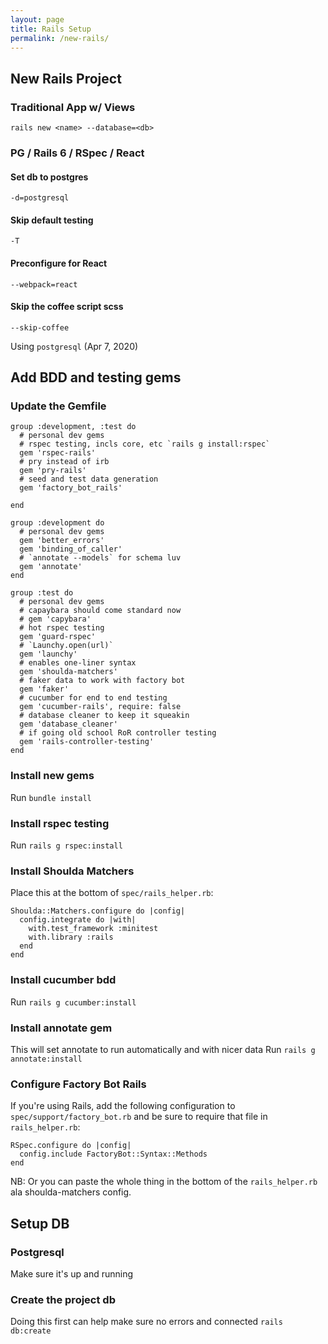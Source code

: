 ```yaml
---
layout: page
title: Rails Setup
permalink: /new-rails/
---
```


## New Rails Project

### Traditional App w/ Views
`rails new <name> --database=<db>`

### PG / Rails 6 / RSpec / React

#### Set db to postgres 
`-d=postgresql`

#### Skip default testing 
`-T` 

#### Preconfigure for React
`--webpack=react`

#### Skip the coffee script scss
`--skip-coffee`

Using `postgresql` (Apr 7, 2020)

## Add BDD and testing gems

### Update the Gemfile

```ru
group :development, :test do
  # personal dev gems
  # rspec testing, incls core, etc `rails g install:rspec`
  gem 'rspec-rails'
  # pry instead of irb
  gem 'pry-rails'
  # seed and test data generation
  gem 'factory_bot_rails'

end
```

```ru
group :development do
  # personal dev gems
  gem 'better_errors'
  gem 'binding_of_caller'
  # `annotate --models` for schema luv
  gem 'annotate'
end
```

```ru
group :test do
  # personal dev gems
  # capaybara should come standard now
  # gem 'capybara'
  # hot rspec testing
  gem 'guard-rspec'
  # `Launchy.open(url)`
  gem 'launchy'
  # enables one-liner syntax
  gem 'shoulda-matchers'
  # faker data to work with factory bot
  gem 'faker'
  # cucumber for end to end testing
  gem 'cucumber-rails', require: false
  # database cleaner to keep it squeakin
  gem 'database_cleaner'
  # if going old school RoR controller testing
  gem 'rails-controller-testing'
end
```

### Install new gems

Run `bundle install`

### Install rspec testing

Run `rails g rspec:install`

### Install Shoulda Matchers

Place this at the bottom of `spec/rails_helper.rb`:

```ru
Shoulda::Matchers.configure do |config|
  config.integrate do |with|
    with.test_framework :minitest
    with.library :rails
  end
end
```

### Install cucumber bdd

Run `rails g cucumber:install`

### Install annotate gem
This will set annotate to run automatically and with nicer data
Run `rails g annotate:install`

### Configure Factory Bot Rails
If you're using Rails, add the following configuration to `spec/support/factory_bot.rb` and be sure to require that file in `rails_helper.rb`:

```ru
RSpec.configure do |config|
  config.include FactoryBot::Syntax::Methods
end
```

NB: Or you can paste the whole thing in the bottom of the `rails_helper.rb` ala shoulda-matchers config.


## Setup DB

### Postgresql

Make sure it's up and running

### Create the project db

Doing this first can help make sure no errors and connected
`rails db:create`